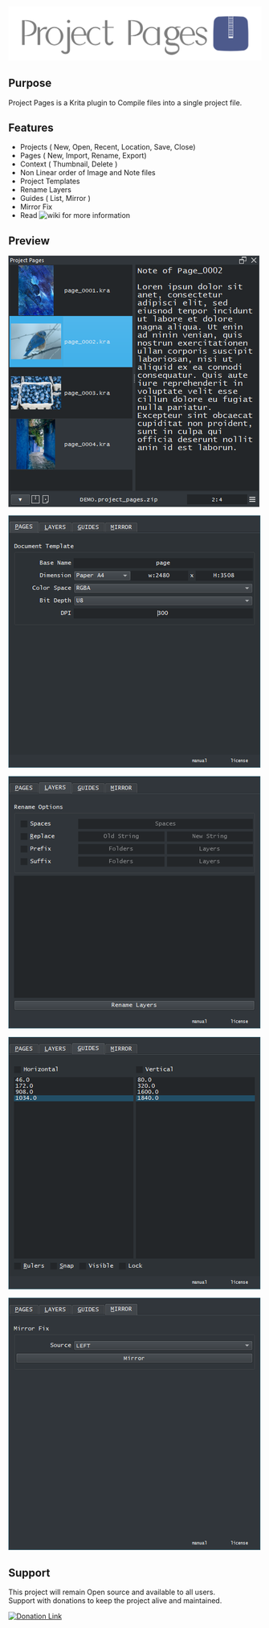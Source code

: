 ![Picture](https://github.com/EyeOdin/project_pages/blob/main/project_pages/LOGO/project_pages_logo_L.png?raw=true)

## Purpose

Project Pages is a Krita plugin to Compile files into a single project file.


## Features
* Projects ( New, Open, Recent, Location, Save, Close)
* Pages ( New, Import, Rename, Export)
* Context ( Thumbnail, Delete )
* Non Linear order of Image and Note files
* Project Templates
* Rename Layers
* Guides ( List, Mirror )
* Mirror Fix
* Read ![wiki](https://github.com/EyeOdin/project_pages/wiki) for more information


## Preview
![Picture](https://github.com/EyeOdin/project_pages/blob/main/project_pages/PREVIEWS/project_pages_001.png?raw=true)

![Picture](https://github.com/EyeOdin/project_pages/blob/main/project_pages/PREVIEWS/project_pages_002.png?raw=true)

![Picture](https://github.com/EyeOdin/project_pages/blob/main/project_pages/PREVIEWS/project_pages_003.png?raw=true)

![Picture](https://github.com/EyeOdin/project_pages/blob/main/project_pages/PREVIEWS/project_pages_004.png?raw=true)

![Picture](https://github.com/EyeOdin/project_pages/blob/main/project_pages/PREVIEWS/project_pages_005.png?raw=true)


## Support
This project will remain Open source and available to all users.\
Support with donations to keep the project alive and maintained.

<a href="https://www.paypal.com/donate/?hosted_button_id=9FARNUYBC9R3J">
  <img src="https://pics.paypal.com/00/s/NjA2OWU0ZmEtNjQ4MC00MWZhLTk5YzctM2VhZDA1MzgyMDQ0/file.PNG" width="200" alt="Donation Link">
</a>
